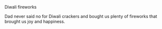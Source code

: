 Diwali fireworks
<!--more-->
Dad never said no for Diwali crackers and bought us plenty of fireworks that brought us joy and happiness.